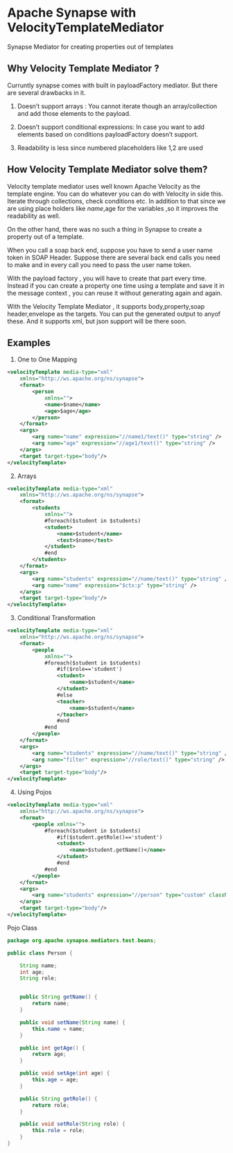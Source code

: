 # Apache Synapse with VelocityTemplateMediator
Synapse Mediator for creating properties out of templates

## Why Velocity Template Mediator ?

Curruntly synapse comes with built in payloadFactory mediator. But there are several drawbacks in it.

1.  Doesn’t support arrays :
   You cannot iterate though an array/collection and add those elements to the payload.
   
2.  Doesn’t support conditional expressions:
   In case you want to add elements based on conditions payloadFactory doesn’t support.
   
3.  Readability is less since numbered placeholders like $1,$2 are used


## How Velocity Template Mediator solve them?

Velocity template mediator uses well known Apache Velocity as the template engine. You can do whatever you can do with Velocity in side this. Iterate through collections, check conditions etc. In addition to that since we are using place holders like $name,$age for the variables ,so it improves the readability as well.

On the other hand, there was no such a thing in Synapse to create a property out of a template.

When you call a soap back end, suppose you have to send a user name token in SOAP Header.
Suppose there are several back end calls you need to make and in every call you need to pass the user name token.

With the payload factory , you will have to create that part every time. Instead if you can create a property one time using a template and save it in the message context , you can reuse it without generating again and again.

With the Velocity Template Mediator , it supports body,property,soap header,envelope as the targets. You can put the generated output to anyof these. And it supports xml, but json support will be there soon.


## Examples

1. One to One Mapping

```xml
<velocityTemplate media-type="xml" 
    xmlns="http://ws.apache.org/ns/synapse">
    <format>
        <person 
            xmlns="">
            <name>$name</name>
            <age>$age</age>
        </person>
    </format>
    <args>
        <arg name="name" expression="//name1/text()" type="string" />
        <arg name="age" expression="//age1/text()" type="string" />
    </args>
    <target target-type="body"/>
</velocityTemplate>

```

2. Arrays

```xml
<velocityTemplate media-type="xml" 
    xmlns="http://ws.apache.org/ns/synapse">
    <format>
        <students 
            xmlns="">                        
            #foreach($student in $students)  
            <student>
                <name>$student</name>
                <test>$name</test>
            </student>                       
            #end                        
        </students>
    </format>
    <args>
        <arg name="students" expression="//name/text()" type="string" />
        <arg name="name" expression="$ctx:p" type="string" />
    </args>
    <target target-type="body"/>
</velocityTemplate>

```

3. Conditional Transformation

```xml
<velocityTemplate media-type="xml" 
    xmlns="http://ws.apache.org/ns/synapse">
    <format>
        <people 
            xmlns="">                                                    
            #foreach($student in $students) 
                #if($role=='student')  
                <student>
                    <name>$student</name>
                </student>                             
                #else                            
                <teacher>
                    <name>$student</name>
                </teacher>                            
                #end      
            #end                           
        </people>
    </format>
    <args>
        <arg name="students" expression="//name/text()" type="string" />
        <arg name="filter" expression="//role/text()" type="string" />
    </args>
    <target target-type="body"/>
</velocityTemplate>

```

4. Using Pojos

```xml   
<velocityTemplate media-type="xml" 
    xmlns="http://ws.apache.org/ns/synapse">
    <format>
        <people xmlns="">               
            #foreach($student in $students) 
                #if($student.getRole()=='student')  
                <student>
                    <name>$student.getName()</name>
                </student>                            
                #end  
            #end                    
        </people>
    </format>
    <args>
        <arg name="students" expression="//person" type="custom" className="org.asanka.synapse.test.beans.Person"/>
    </args>
    <target target-type="body"/>
</velocityTemplate>
```

Pojo Class

```java
package org.apache.synapse.mediators.test.beans;

public class Person {

    String name;
    int age;
    String role;


    public String getName() {
        return name;
    }

    public void setName(String name) {
        this.name = name;
    }

    public int getAge() {
        return age;
    }

    public void setAge(int age) {
        this.age = age;
    }

    public String getRole() {
        return role;
    }

    public void setRole(String role) {
        this.role = role;
    }
}

```


